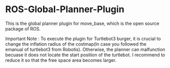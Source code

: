 # ROS-Global-Planner-Plugin
This is the global planner plugin for move_base, which is the open source package of ROS.

Important Note : To execute the plugin for Turtlebot3 burger, it is crucial to change the inflation radius of the costmap(In case you followed the emanual of turtlebot3 from Robotis).
Otherwise, the planner can malfunction becuase it does not locate the start position of the turtlebot.
I recommend to reduce it so that the free space area becomes larger.
